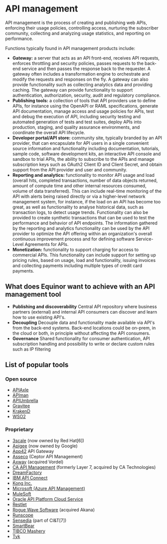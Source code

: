 # API management

API management is the process of creating and publishing web APIs, enforcing their usage policies, controlling access, nurturing the subscriber community, collecting and analyzing usage statistics, and reporting on performance.

Functions typically found in API management products include:
 * **Gateway:** a server that acts as an API front-end, receives API requests, enforces throttling and security policies, passes requests to the back-end service and then passes the response back to the requester. A gateway often includes a transformation engine to orchestrate and modify the requests and responses on the fly. A gateway can also provide functionality such as collecting analytics data and providing caching. The gateway can provide functionality to support authentication, authorization, security, audit and regulatory compliance.
 * **Publishing tools:** a collection of tools that API providers use to define APIs, for instance using the OpenAPI or RAML specifications, generate API documentation, manage access and usage policies for APIs, test and debug the execution of API, including security testing and automated generation of tests and test suites, deploy APIs into production, staging, and quality assurance environments, and coordinate the overall API lifecycle.
 * **Developer portal/API store:** community site, typically branded by an API provider, that can encapsulate for API users in a single convenient source information and functionality including documentation, tutorials, sample code, software development kits, an interactive API console and sandbox to trial APIs, the ability to subscribe to the APIs and manage subscription keys such as OAuth2 Client ID and Client Secret, and obtain support from the API provider and user and community.
 * **Reporting and analytics:** functionality to monitor API usage and load (overall hits, completed transactions, number of data objects returned, amount of compute time and other internal resources consumed, volume of data transferred). This can include real-time monitoring of the API with alerts being raised directly or via a higher-level network management system, for instance, if the load on an API has become too great, as well as functionality to analyse historical data, such as transaction logs, to detect usage trends. Functionality can also be provided to create synthetic transactions that can be used to test the performance and behavior of API endpoints. The information gathered by the reporting and analytics functionality can be used by the API provider to optimize the API offering within an organization's overall continuous improvement process and for defining software Service-Level Agreements for APIs.
 * **Monetization:** functionality to support charging for access to commercial APIs. This functionality can include support for setting up pricing rules, based on usage, load and functionality, issuing invoices and collecting payments including multiple types of credit card payments.

## What does Equinor want to achieve with an API management tool

* **Publishing and discoverability** Central API repository where business partners (external) and internal API consumers can discover and learn how to use existing API's. 
* **Decoupling** Decouple data and functionality made available via API's from the back-end systems. Back-end locations could be on-prem, in the cloud or both, in principle without affecting the API consumers. 
* **Governance** Shared functionality for consumer authentication, API subscription handling and possibility to write or declare custom rules such as IP filtering

## List of popular tools
### Open source
* [APIAxle](http://apiaxle.com/)
* [APIman](http://www.apiman.io/latest/)
* [APIUmbrella](https://apiumbrella.io/)
* [Gravitee](https://gravitee.io/)
* [KrakenD](https://www.krakend.io/)
* [WSO2](https://wso2.com/api-management/)

### Proprietary
* [3scale](http://www.3scale.net/api-management/) (now owned by Red Hat[6])
* [Apigee](http://apigee.com/) (now owned by Google)
* [App42](http://api.shephertz.com/) API Gateway
* [Asseco]() (Ceptor API Management)
* [Axway](http://www.axway.com/en/enterprise-solutions/api-management) (acquired Vordel)
* [CA API Management](http://www.ca.com/) (formerly Layer 7, acquired by CA Technologies)
* [DreamFactory](https://www.dreamfactory.com/)
* [IBM API Connect](https://apim.ibmcloud.com/)
* [Kong Inc.](https://getkong.org/)
* [Microsoft (Azure API Management)](https://azure.microsoft.com/en-us/services/api-management/)
* [MuleSoft](http://www.mulesoft.com/)
* [Oracle API Platform Cloud Service](http://www.oracle.com/us/products/middleware/soa/api-management/overview/index.html)
* [Restlet](https://restlet.com/)
* [Rogue Wave Software](https://www.roguewave.com/products/akana/solutions/api-management) (acquired Akana)
* [Runscope](https://www.runscope.com/api-monitoring)
* [Sensedia](https://sensedia.com/en/) (part of CI&T[7])
* [SmartBear]()
* [TIBCO Mashery](https://www.tibco.com/products/api-management)
* [Tyk](https://tyk.io/)
